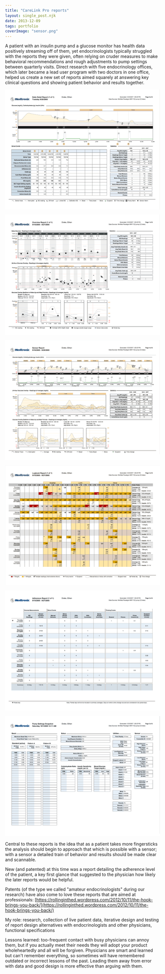 ```yaml
---
title: "CareLink Pro reports"
layout: single_post.njk
date: 2013-12-09
tags: portfolio
coverImage: "sensor.png"
---
```


A patient with an insulin pump and a glucose monitor has health data positively streaming off of them, yet endocrinologists typically struggled with the reports they were given, often relying on cruder measures to make behavioral recommendations and rough adjustments to pump settings between quarterly visits. Direct research with five endocrinology offices, which later became a lead user program with two doctors in one office, helped us create a new set of reports aimed squarely at answering key clinical questions and showing patient behavior and results together.

![](/assets/images/2022/12/daily.png)

![](/assets/images/2022/12/overview.png)

![](/assets/images/2022/12/sensor.png)

![](/assets/images/2022/12/logbook.png)

![](/assets/images/2022/12/adherence.png)

![](/assets/images/2022/12/pump_settings.png)

Central to these reports is the idea that as a patient takes more fingersticks the analysis should begin to approach that which is possible with a sensor; with a sensor a detailed train of behavior and results should be made clear and scannable.

New (and patented) at this time was a report detailing the adherence level of the patient, a key first glance that suggested to the physician how likely the later reports would be helpful.

Patents (of the type we called "amateur endocrinologists" during our research) have also come to love these reports that are aimed at professionals: [https://rollinginthed.wordpress.com/2012/10/11/the-hook-brings-you-back/](https://rollinginthed.wordpress.com/2012/10/11/the-hook-brings-you-back/)

My role: research, collection of live patient data, iterative design and testing of report design alternatives with endocrinologists and other physicians, functional specifications

Lessons learned: too-frequent contact with busy physicians can annoy them, but if you actually meet their needs they will adopt your product wholeheartedly and all will be forgiven. Physicians are smart and learned but can't remember everything, so sometimes will have remembered outdated or incorrect lessons of the past. Leading them away from error with data and good design is more effective than arguing with them.
